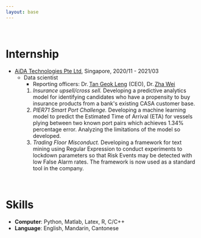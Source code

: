 ```yaml
---
layout: base
---
```


<br/>

# Internship

* <a href="https://www.aidatech.io/">AiDA Technologies Pte Ltd</a>, Singapore, 2020/11 - 2021/03
  * Data scientist
    * Reporting officers: Dr.&thinsp;<a href="https://www.linkedin.com/in/gtan2/?originalSubdomain=sg">Tan Geok Leng</a> (CEO), 
    Dr.&thinsp;<a href="https://www.linkedin.com/in/zhawei/?originalSubdomain=sg">Zha Wei</a>
    1. *Insurance upsell/cross sell.* Developing a predictive analytics model for identifying candidates who have a propensity to buy insurance products from a bank's existing CASA customer base.
    1. *PIER71 Smart Port Challenge.* Developing a machine learning model to predict the Estimated Time of Arrival (ETA) for vessels plying between two known port pairs which achieves 1.34% percentage error. Analyzing the limitations of the model so developed.
    1. *Trading Floor Misconduct.* Developing a framework for text mining using Regular Expression to conduct experiments to lockdown parameters so that Risk Events may be detected with low False Alarm rates. The framework is now used as a standard tool in the company.


<br/>

# Skills
* **Computer**:  Python, Matlab, Latex, R, C/C++
* **Language**:   English, Mandarin, Cantonese 





 
